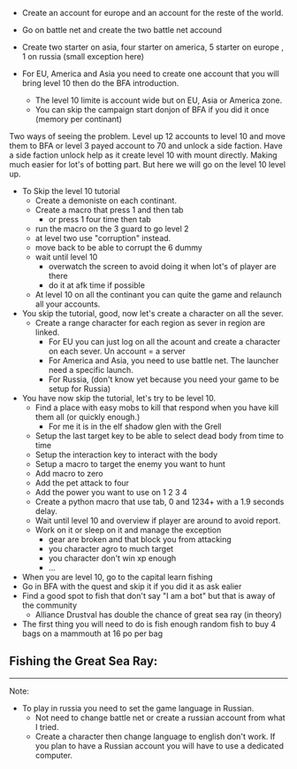- Create an account for europe and an account for the reste of the world.
- Go on battle net and create the two battle net accound
- Create two starter on asia, four starter on america, 5 starter on europe , 1 on russia (small exception here)

- For EU, America and Asia you need to create one account that you will bring level 10 then do the BFA introduction.
  - The level 10 limite is account wide but on EU, Asia or America zone.
  - You can skip the campaign start donjon of BFA if you did it once (memory per continant)
 
Two ways of seeing the problem. Level up 12 accounts to level 10 and move them to BFA or level 3 payed account to 70 and unlock a side faction.
Have a side faction unlock help as it create level 10 with mount directly. Making much easier for lot's of botting part.
But here we will go on the level 10 level up.


- To Skip the level 10 tutorial
  - Create a demoniste on each continant.
  - Create a macro that press 1 and then tab
    - or press 1 four time then tab
  - run the macro on the 3 guard to go level 2
  - at level two use "corruption" instead.
  - move back to be able to corrupt the 6 dummy
  - wait until level 10
    - overwatch the screen to avoid doing it when lot's of player are there
    - do it at afk time if possible
  - At level 10 on all the continant you can quite the game and relaunch all your accounts.
- You skip the tutorial, good, now let's create a character on all the sever.
  - Create a range character for each region as sever in region are linked. 
    - For EU you can just log on all the acount and create a character on each sever. Un account = a server
    - For America and Asia, you need to use battle net. The launcher need a specific launch.
    - For Russia, (don't know yet because you need your game to be setup for Russia) 
- You have now skip the tutorial, let's try to be level 10.
  - Find a place with easy mobs to kill that respond when you have kill them all (or quickly enough.)
    - For me it is in the elf shadow glen with the Grell
  - Setup the last target key to be able to select dead body from time to time
  - Setup the interaction key to interact with the body
  - Setup a macro to target the enemy you want to hunt
  - Add macro to zero
  - Add the pet attack to four
  - Add the power you want to use on 1 2 3 4
  - Create a python macro that use tab, 0 and 1234+  with a 1.9 seconds delay.
  - Wait until level 10 and overview if player are around to avoid report.
  - Work on it or sleep on it and manage the exception
    - gear are broken and that block you from attacking
    - you character agro to much target
    - you character don't win xp enough
    - ...
- When you are level 10, go to the capital learn fishing
- Go in BFA with the quest and skip it if you did it as ask ealier
- Find a good spot to fish that don't say "I am a bot" but that is away of the community
  - Alliance Drustval has double the chance of great sea ray (in theory)
- The first thing you will need to do is fish enough random fish to buy 4 bags on a mammouth at 16 po per bag

Fishing the Great Sea Ray: 
-    





---------------------

Note: 
- To play in russia you need to set the game language in Russian.
  - Not need to change battle net or create a russian account from what I tried.
  - Create a character then change language to english don't work. If you plan to have a Russian account you will have to use a dedicated computer.
    

